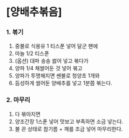 # [양배추볶음] #

### 1. 볶기 ###
1. 중불로 식용유 1 티스푼 넣어 달군 팬에
2. 마늘 1/2 티스푼
3. (옵션) 대파 송송 썷어 넣고 볶다가
4. 양파 1/4 채썰어둔 것 넣어 볶고
5. 양파가 투명해지면 쎈불로 청양초 1개와
6. 듬성하게 썰어둔 양배추를 넣고 1분쯤 볶는다.

### 2. 마무리 ###
1. 다 볶아지면
2. 양조간장 1스푼 넣어 맛보고 부족하면 소금 넣는다.
3. 불 끈 상태로 참기름 + 깨를 조금 넣어 마무리한다.   